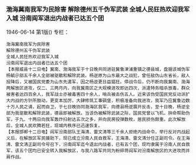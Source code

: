 ### 渤海冀南我军为民除害  解除德州五千伪军武装  全城人民狂热欢迎我军入城  汾南阎军退出内战者已达五个团

1946-06-14
第1版()
专栏：

    渤海冀南我军为民除害
    解除德州五千伪军武装
    全城人民狂热欢迎我军入城
    汾南阎军退出内战者已达五个团
    【本报威县十二日电】冀南、渤海我军于十日晚共同进驻冀鲁津浦重镇之德县城，盘据该城伪军杨毓＠部五千余人全部被驱散和解除武装。杨逆原为山东最大之战犯，曾任敌伪山东省长，敌人投降后，又被国民党委为山东先遣军，因之杨逆更日益猖狂。停战令后，仍不断向我冀南、渤海两解放区进攻，仅二、三两月内，向我冀南区之大规模进攻即达四次，派遣特务暗杀放毒，群众被害者达四百余人，我军战士亦被毒害四十余人，哨兵被击伤五人。近来该伪受国民党反动派扩大内战的方针所鼓动，更变本加厉，大肆修筑工事碉堡，积极准备向我进攻，我军乃应冀鲁边数十万人民之请，起而自卫，于七日晚协同渤海区我军，向德县杨逆展开反击，至十日晚，杨逆全部为我驱散和解除武装，德县即被解放。当该伪被解除武装之际，国民党曾以飞机，拚命帮助伪军，于九、十两日向我军轰炸扫射达五次之多，并向民房投弹数枚，居民损伤颇重。此次解放后，全城人民欢腾若狂，现城内秩序已迅速恢复。
    【本报邯郸十二日电】阎军汾南部队王海清、雷文清等三千余人拒绝内战命令，举行反对内战起义后，在解放区军民援助下，现已成立汾南人民自救军，王海清、雷文清分任正副司令。在王海清、雷文清正副司令号召下，汾南阎军迄今退出内战者，已有五个团，现均隶属于汾南人民自救军，该五个团均已安全转入我解放区，与我八路军共同为粉碎蒋阎军对汾南解放区的大进攻而并肩作战。

